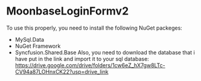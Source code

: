 # MoonbaseLoginFormv2
To use this properly, you need to install the following NuGet packeges:
- MySql.Data
- NuGet Framework
- Syncfusion.Shared.Base
Also, you need to download the database that i have put in the link and import it to your sql database:
https://drive.google.com/drive/folders/1cw6eZ_hX7gw8LTc-CV94a87LOHnxCK22?usp=drive_link
